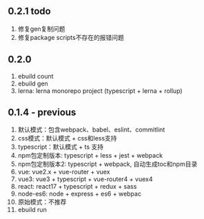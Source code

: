 ## 0.2.1 todo

1. 修复gen复制问题
2. 修复package scripts不存在的报错问题

## 0.2.0

1. ebuild count
2. ebuild gen
3. lerna: lerna monorepo project (typescript + lerna + rollup)

## 0.1.4 - previous

1. 默认模式：包含webpack、babel、eslint、commitlint
2. css模式：默认模式 + css和less支持
3. typescript：默认模式 + ts 支持
4. npm包定制版本: typescript + less + jest + webpack
5. npm包定制版本2: typescript + webpack, 自动生成toc和npm目录
6. vue: vue2.x + vue-router + vuex
7. vue3: vue3 + typescript + vue-router4 + vuex4
8. react: react17 + typescript + redux + sass
9. node-es6: node + express + es6 + webpac
10. 原始模式：不推荐
11. ebuild run